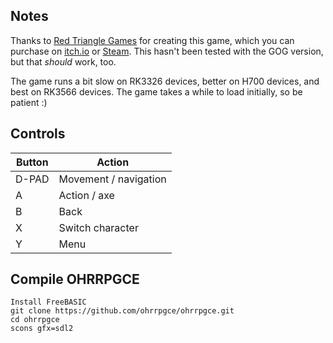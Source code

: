 ## Notes

Thanks to [Red Triangle Games](https://redtrianglegames.itch.io/) for creating this game, which you can purchase on [itch.io](https://redtrianglegames.itch.io/axecop) or [Steam](https://store.steampowered.com/app/1193300/Axe_Cop/). This hasn't been tested with the GOG version, but that *should* work, too.

The game runs a bit slow on RK3326 devices, better on H700 devices, and best on RK3566 devices. The game takes a while to load initially, so be patient :)


## Controls

| Button | Action                |
| ------ | --------------------- |
| D-PAD  | Movement / navigation |
| A      | Action / axe          |
| B      | Back                  |
| X      | Switch character      |
| Y      | Menu                  |


## Compile OHRRPGCE 

```shell
Install FreeBASIC
git clone https://github.com/ohrrpgce/ohrrpgce.git
cd ohrrpgce
scons gfx=sdl2
```
